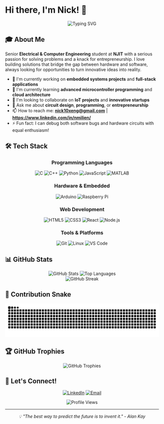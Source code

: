 # Hi there, I'm Nick! 👋

<div align="center">
  <img src="https://readme-typing-svg.herokuapp.com?font=Fira+Code&pause=1000&color=36BCF7&center=true&vCenter=true&width=435&lines=Electrical+%26+Computer+Engineering+Student;Problem+Solver+%26+Entrepreneur;Building+Hardware+%2B+Software+Solutions" alt="Typing SVG" />
</div>

## 🎓 About Me

Senior **Electrical & Computer Engineering** student at **NJIT** with a serious passion for solving problems and a knack for entrepreneurship. I love building solutions that bridge the gap between hardware and software, always looking for opportunities to turn innovative ideas into reality.

- 🔭 I'm currently working on **embedded systems projects** and **full-stack applications**
- 🌱 I'm currently learning **advanced microcontroller programming** and **cloud architecture**
- 👯 I'm looking to collaborate on **IoT projects** and **innovative startups**
- 💬 Ask me about **circuit design**, **programming**, or **entrepreneurship**
- 📫 How to reach me: **nick10xeng@gmail.com** | **https://www.linkedin.com/in/nmilien/**
- ⚡ Fun fact: I can debug both software bugs and hardware circuits with equal enthusiasm!

## 🛠️ Tech Stack

<div align="center">

### Programming Languages
![C](https://img.shields.io/badge/C-00599C?style=for-the-badge&logo=c&logoColor=white)
![C++](https://img.shields.io/badge/C%2B%2B-00599C?style=for-the-badge&logo=c%2B%2B&logoColor=white)
![Python](https://img.shields.io/badge/Python-3776AB?style=for-the-badge&logo=python&logoColor=white)
![JavaScript](https://img.shields.io/badge/JavaScript-F7DF1E?style=for-the-badge&logo=javascript&logoColor=black)
![MATLAB](https://img.shields.io/badge/MATLAB-0076A8?style=for-the-badge&logo=mathworks&logoColor=white)

### Hardware & Embedded
![Arduino](https://img.shields.io/badge/Arduino-00979D?style=for-the-badge&logo=Arduino&logoColor=white)
![Raspberry Pi](https://img.shields.io/badge/Raspberry%20Pi-A22846?style=for-the-badge&logo=Raspberry%20Pi&logoColor=white)

### Web Development
![HTML5](https://img.shields.io/badge/HTML5-E34F26?style=for-the-badge&logo=html5&logoColor=white)
![CSS3](https://img.shields.io/badge/CSS3-1572B6?style=for-the-badge&logo=css3&logoColor=white)
![React](https://img.shields.io/badge/React-20232A?style=for-the-badge&logo=react&logoColor=61DAFB)
![Node.js](https://img.shields.io/badge/Node.js-43853D?style=for-the-badge&logo=node.js&logoColor=white)

### Tools & Platforms
![Git](https://img.shields.io/badge/Git-F05032?style=for-the-badge&logo=git&logoColor=white)
![Linux](https://img.shields.io/badge/Linux-FCC624?style=for-the-badge&logo=linux&logoColor=black)
![VS Code](https://img.shields.io/badge/VS%20Code-007ACC?style=for-the-badge&logo=visual-studio-code&logoColor=white)

</div>

## 📊 GitHub Stats

<div align="center">
  <img src="https://github-readme-stats.vercel.app/api?username=Nmilien34&show_icons=true&theme=tokyonight&hide_border=true&count_private=true" alt="GitHub Stats" height="165">
  <img src="https://github-readme-stats.vercel.app/api/top-langs/?username=Nmilien34&layout=compact&theme=tokyonight&hide_border=true" alt="Top Languages" height="165">
</div>

<div align="center">
  <img src="https://github-readme-streak-stats.herokuapp.com/?user=Nmilien34&theme=tokyonight&hide_border=true" alt="GitHub Streak" width="600">
</div>

## 🐍 Contribution Snake

<div align="center">
  
[![GitHub Snake dark](https://raw.githubusercontent.com/Nmilien34/Nmilien34/output/github-contribution-grid-snake-dark.svg#gh-dark-mode-only)](https://github.com/Nmilien34/Nmilien34)

</div>

## 🏆 GitHub Trophies

<div align="center">
  <img src="https://github-profile-trophy.vercel.app/?username=Nmilien34&theme=tokyonight&no-frame=true&no-bg=false&margin-w=4" alt="GitHub Trophies">
</div>

## 🤝 Let's Connect!

<div align="center">

[![LinkedIn](https://img.shields.io/badge/LinkedIn-0077B5?style=for-the-badge&logo=linkedin&logoColor=white)](https://www.linkedin.com/in/nmilien/)
[![Email](https://img.shields.io/badge/Email-D14836?style=for-the-badge&logo=gmail&logoColor=white)](mailto:nick10xeng@gmail.com)

</div>

<div align="center">
  <img src="https://komarev.com/ghpvc/?username=Nmilien34&color=blueviolet&style=flat-square&label=Profile+Views" alt="Profile Views">
</div>

---

<div align="center">
  <i>💡 "The best way to predict the future is to invent it." - Alan Kay</i>
</div>
